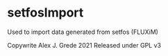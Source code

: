 # setfosImport
Used to import data generated from setfos (FLUXiM)

Copywrite Alex J. Grede 2021
Released under GPL v3
